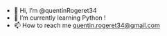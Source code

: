 - 👋 Hi, I’m @quentinRogeret34
- 🌱 I’m currently learning Python ! 
- 📫 How to reach me quentin.rogeret34@gmail.com
